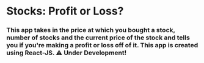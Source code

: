 # Stocks: Profit or Loss?

### This app takes in the price at which you bought a stock, number of stocks and the current price of the stock and tells you if you're making a profit or loss off of it. This app is created using React-JS. ⚠️ Under Development!

